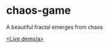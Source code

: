 # chaos-game
A beautiful fractal emerges from chaos

<a href="https://hyrdaboo.github.io/"><Live demo/a>
